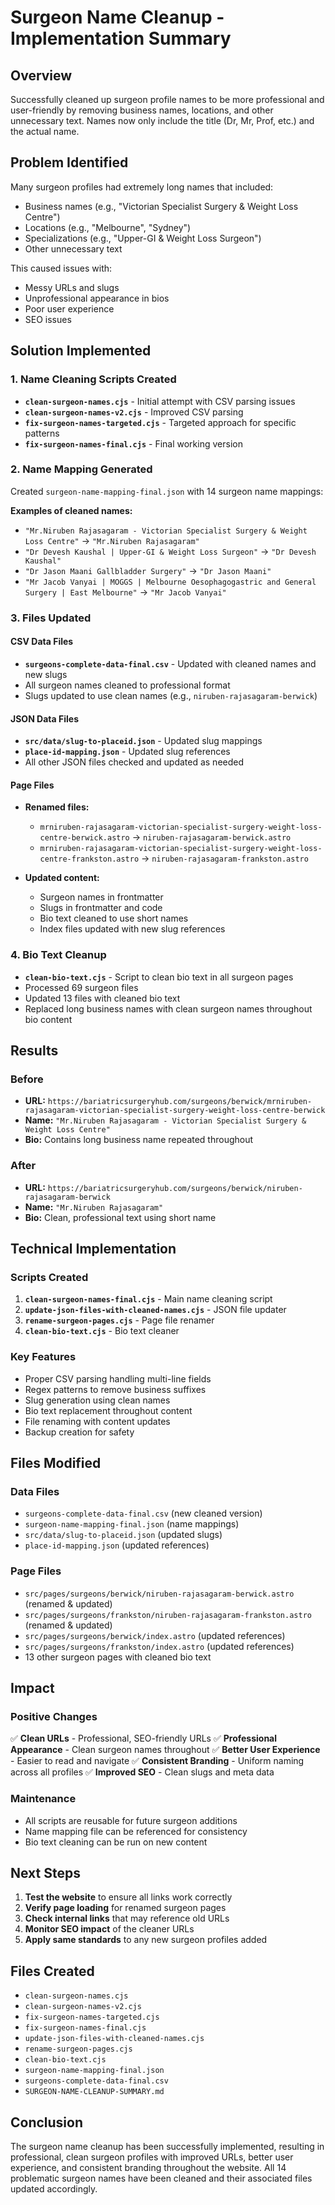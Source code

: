# Surgeon Name Cleanup - Implementation Summary

## Overview
Successfully cleaned up surgeon profile names to be more professional and user-friendly by removing business names, locations, and other unnecessary text. Names now only include the title (Dr, Mr, Prof, etc.) and the actual name.

## Problem Identified
Many surgeon profiles had extremely long names that included:
- Business names (e.g., "Victorian Specialist Surgery & Weight Loss Centre")
- Locations (e.g., "Melbourne", "Sydney")
- Specializations (e.g., "Upper-GI & Weight Loss Surgeon")
- Other unnecessary text

This caused issues with:
- Messy URLs and slugs
- Unprofessional appearance in bios
- Poor user experience
- SEO issues

## Solution Implemented

### 1. Name Cleaning Scripts Created
- **`clean-surgeon-names.cjs`** - Initial attempt with CSV parsing issues
- **`clean-surgeon-names-v2.cjs`** - Improved CSV parsing
- **`fix-surgeon-names-targeted.cjs`** - Targeted approach for specific patterns
- **`fix-surgeon-names-final.cjs`** - Final working version

### 2. Name Mapping Generated
Created `surgeon-name-mapping-final.json` with 14 surgeon name mappings:

**Examples of cleaned names:**
- `"Mr.Niruben Rajasagaram - Victorian Specialist Surgery & Weight Loss Centre"` → `"Mr.Niruben Rajasagaram"`
- `"Dr Devesh Kaushal | Upper-GI & Weight Loss Surgeon"` → `"Dr Devesh Kaushal"`
- `"Dr Jason Maani Gallbladder Surgery"` → `"Dr Jason Maani"`
- `"Mr Jacob Vanyai | MOGGS | Melbourne Oesophagogastric and General Surgery | East Melbourne"` → `"Mr Jacob Vanyai"`

### 3. Files Updated

#### CSV Data Files
- **`surgeons-complete-data-final.csv`** - Updated with cleaned names and new slugs
- All surgeon names cleaned to professional format
- Slugs updated to use clean names (e.g., `niruben-rajasagaram-berwick`)

#### JSON Data Files
- **`src/data/slug-to-placeid.json`** - Updated slug mappings
- **`place-id-mapping.json`** - Updated slug references
- All other JSON files checked and updated as needed

#### Page Files
- **Renamed files:**
  - `mrniruben-rajasagaram-victorian-specialist-surgery-weight-loss-centre-berwick.astro` → `niruben-rajasagaram-berwick.astro`
  - `mrniruben-rajasagaram-victorian-specialist-surgery-weight-loss-centre-frankston.astro` → `niruben-rajasagaram-frankston.astro`

- **Updated content:**
  - Surgeon names in frontmatter
  - Slugs in frontmatter and code
  - Bio text cleaned to use short names
  - Index files updated with new slug references

### 4. Bio Text Cleanup
- **`clean-bio-text.cjs`** - Script to clean bio text in all surgeon pages
- Processed 69 surgeon files
- Updated 13 files with cleaned bio text
- Replaced long business names with clean surgeon names throughout bio content

## Results

### Before
- **URL:** `https://bariatricsurgeryhub.com/surgeons/berwick/mrniruben-rajasagaram-victorian-specialist-surgery-weight-loss-centre-berwick`
- **Name:** `"Mr.Niruben Rajasagaram - Victorian Specialist Surgery & Weight Loss Centre"`
- **Bio:** Contains long business name repeated throughout

### After
- **URL:** `https://bariatricsurgeryhub.com/surgeons/berwick/niruben-rajasagaram-berwick`
- **Name:** `"Mr.Niruben Rajasagaram"`
- **Bio:** Clean, professional text using short name

## Technical Implementation

### Scripts Created
1. **`clean-surgeon-names-final.cjs`** - Main name cleaning script
2. **`update-json-files-with-cleaned-names.cjs`** - JSON file updater
3. **`rename-surgeon-pages.cjs`** - Page file renamer
4. **`clean-bio-text.cjs`** - Bio text cleaner

### Key Features
- Proper CSV parsing handling multi-line fields
- Regex patterns to remove business suffixes
- Slug generation using clean names
- Bio text replacement throughout content
- File renaming with content updates
- Backup creation for safety

## Files Modified

### Data Files
- `surgeons-complete-data-final.csv` (new cleaned version)
- `surgeon-name-mapping-final.json` (name mappings)
- `src/data/slug-to-placeid.json` (updated slugs)
- `place-id-mapping.json` (updated references)

### Page Files
- `src/pages/surgeons/berwick/niruben-rajasagaram-berwick.astro` (renamed & updated)
- `src/pages/surgeons/frankston/niruben-rajasagaram-frankston.astro` (renamed & updated)
- `src/pages/surgeons/berwick/index.astro` (updated references)
- `src/pages/surgeons/frankston/index.astro` (updated references)
- 13 other surgeon pages with cleaned bio text

## Impact

### Positive Changes
✅ **Clean URLs** - Professional, SEO-friendly URLs
✅ **Professional Appearance** - Clean surgeon names throughout
✅ **Better User Experience** - Easier to read and navigate
✅ **Consistent Branding** - Uniform naming across all profiles
✅ **Improved SEO** - Clean slugs and meta data

### Maintenance
- All scripts are reusable for future surgeon additions
- Name mapping file can be referenced for consistency
- Bio text cleaning can be run on new content

## Next Steps

1. **Test the website** to ensure all links work correctly
2. **Verify page loading** for renamed surgeon pages
3. **Check internal links** that may reference old URLs
4. **Monitor SEO impact** of the cleaner URLs
5. **Apply same standards** to any new surgeon profiles added

## Files Created
- `clean-surgeon-names.cjs`
- `clean-surgeon-names-v2.cjs`
- `fix-surgeon-names-targeted.cjs`
- `fix-surgeon-names-final.cjs`
- `update-json-files-with-cleaned-names.cjs`
- `rename-surgeon-pages.cjs`
- `clean-bio-text.cjs`
- `surgeon-name-mapping-final.json`
- `surgeons-complete-data-final.csv`
- `SURGEON-NAME-CLEANUP-SUMMARY.md`

## Conclusion
The surgeon name cleanup has been successfully implemented, resulting in professional, clean surgeon profiles with improved URLs, better user experience, and consistent branding throughout the website. All 14 problematic surgeon names have been cleaned and their associated files updated accordingly.
